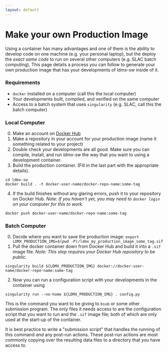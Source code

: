 ```yaml
---
layout: default
---
```


# Make your own Production Image

Using a container has many advantages and one of them is the ability to develop code on one machine (e.g. your personal laptop), 
but the deploy the _exact same code_ to run on several other computers (e.g. SLAC batch computing).
This page details a process you can follow to generate your own production image that has your developments of ldmx-sw inside of it.

### Requirements
- `docker` installed on a computer (call this the local computer)
- Your developments built, compiled, and verified on the same computer
- Access to a batch system that uses `singularity` (e.g. SLAC, call this the batch computer)

### Local Computer
0. Make an account on [Docker Hub](https://hub.docker.com/)
1. Make a repository in your account for your production image (name it something related to your project)
2. Double check your developments are all good. Make sure you can compile, install, and run _ldmx-sw_ the way that you want to using a development container.
3. Build the production container. (Fill in the last part with the appropriate details).
```
cd ldmx-sw
docker build . -t docker-user-name/docker-repo-name:some-tag
```
4. If the build finishes without any glaring errors, push it to your repository on Docker Hub.
_Note: If you haven't yet, you may need to `docker login` on your computer for this to work._
```
docker push docker-user-name/docker-repo-name:some-tag
```

### Batch Computer
0. Decide where you want to save the production image: `export LDMX_PRODUCTION_IMG=$(pwd -P)/ldmx_my_production_image_some_tag.sif`
1. Pull the docker container down from Docker Hub and build it into a `.sif` image file. _Note: This step requires your Docker Hub repository to be public._
```
singularity build ${LDMX_PRODUCTION_IMG} docker://docker-user-name/docker-repo-name:some-tag
```
2. Now you can run a configuration script with your developments in the container using
```
singularity run --no-home ${LDMX_PRODUCTION_IMG} . config.py
```
This is the command you want to be giving to `bsub` or some other submission program.
The only files it needs access to are the configuration script that you want to run and the `.sif` image file;
both of which are only used at the start-up of the container.

It is best practice to write a "submission script" that handles the running of this command _and_ any post-run actions.
These post-run actions are most commonly copying over the resulting data files to a directory that you have access to.
